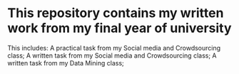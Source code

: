 This repository contains my written work from my final year of university
=========
This includes:
A practical task from my Social media and Crowdsourcing class;
A written task from my Social media and Crowdsourcing class;
A written task from my Data Mining class;
